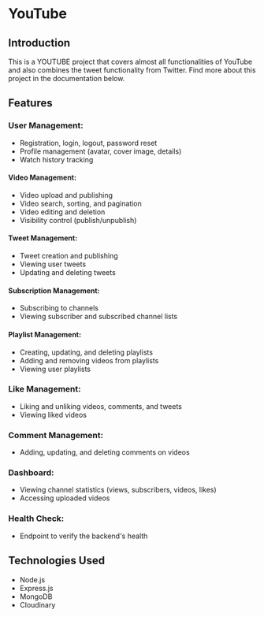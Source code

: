 # YouTube

## Introduction

This is a YOUTUBE project that covers almost all functionalities of YouTube and also combines the tweet functionality from Twitter. Find more about this project in the documentation below.

## Features

### User Management:
- Registration, login, logout, password reset
- Profile management (avatar, cover image, details)
- Watch history tracking

#### Video Management:
- Video upload and publishing
- Video search, sorting, and pagination
- Video editing and deletion
- Visibility control (publish/unpublish)

#### Tweet Management:
- Tweet creation and publishing
- Viewing user tweets
- Updating and deleting tweets

#### Subscription Management:
- Subscribing to channels
- Viewing subscriber and subscribed channel lists

#### Playlist Management:
- Creating, updating, and deleting playlists
- Adding and removing videos from playlists
- Viewing user playlists

### Like Management:
- Liking and unliking videos, comments, and tweets
- Viewing liked videos

### Comment Management:
- Adding, updating, and deleting comments on videos

### Dashboard:
- Viewing channel statistics (views, subscribers, videos, likes)
- Accessing uploaded videos

### Health Check:
- Endpoint to verify the backend's health

## Technologies Used
- Node.js
- Express.js
- MongoDB
- Cloudinary
